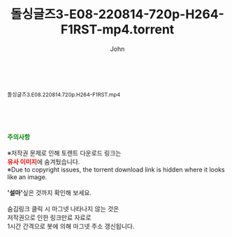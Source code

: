 ﻿---
layout: post
title:  "돌싱글즈3-E08-220814-720p-H264-F1RST-mp4.torrent"
author: John
categories: [ 방송/음악 ]
tags: [  ]
image:  
description: "돌싱글즈3-E08-220814-720p-H264-F1RST-mp4 torrent 정보 공유"
toc: true
toc_sticky: true
---

<br>
<div class="view-img">
<a class="view_image" href="http://torrentmobile61.com/bbs/view_image.php?fn=%2Fdata%2Ffile%2Fmusic%2F469717521_L5UcYFOd_ea896db1c99ff2613c94e4ea6faf262855efc926.jpg" target="_blank"><img alt="" class="img-tag" content="http://torrentmobile61.com/data/file/music/469717521_L5UcYFOd_ea896db1c99ff2613c94e4ea6faf262855efc926.jpg" itemprop="image" src="http://torrentmobile61.com/data/file/music/thumb-469717521_L5UcYFOd_ea896db1c99ff2613c94e4ea6faf262855efc926_835x2212.jpg"/></a></div><div class="view-content" itemprop="description">
<p><span style="font-size:12px;">돌싱글즈3.E08.220814.720p.H264-F1RST.mp4</span> </p> </div>
    
<br><br><br>
<p data-ke-size="size16"><b><span style="color: green;">주의사항</span></b><br /><br />※저작권 문제로 인해 토렌트 다운로드 링크는<br /><b><span style="color: red;">유사 이미지</span></b>에 숨겨뒀습니다.<br />※Due to copyright issues, the torrent download link is hidden where it looks like an image.<br /><br /><b>'설마'</b>싶은 것까지 확인해 보세요.<br /><br />숨김링크 클릭 시 마그넷 나타나지 않는 것은<br />저작권으로 인한 링크만료 자료로<br />1시간 간격으로 봇에 의해 마그넷 주소 갱신됩니다.</p>

